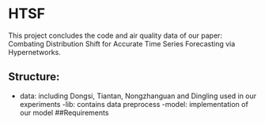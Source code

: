 # HTSF
This project concludes the code and air quality data of our paper: Combating Distribution Shift for Accurate Time Series Forecasting via Hypernetworks.
## Structure:
- data: including Dongsi, Tiantan, Nongzhanguan and Dingling used in our experiments
-lib: contains data preprocess
-model: implementation of our model
##Requirements
